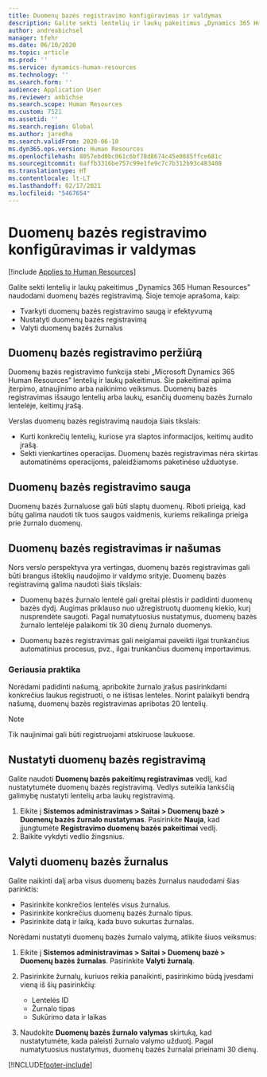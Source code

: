 ```yaml
---
title: Duomenų bazės registravimo konfigūravimas ir valdymas
description: Galite sekti lentelių ir laukų pakeitimus „Dynamics 365 Human Resources” naudodami duomenų bazės registravimą.
author: andreabichsel
manager: tfehr
ms.date: 06/10/2020
ms.topic: article
ms.prod: ''
ms.service: dynamics-human-resources
ms.technology: ''
ms.search.form: ''
audience: Application User
ms.reviewer: anbichse
ms.search.scope: Human Resources
ms.custom: 7521
ms.assetid: ''
ms.search.region: Global
ms.author: jaredha
ms.search.validFrom: 2020-06-10
ms.dyn365.ops.version: Human Resources
ms.openlocfilehash: 8057ebd0bc061c6bf78d8674c45e0885ffce681c
ms.sourcegitcommit: 6affb3316be757c99e1fe9c7c7b312b93c483408
ms.translationtype: HT
ms.contentlocale: lt-LT
ms.lasthandoff: 02/17/2021
ms.locfileid: "5467654"
---
```

# <a name="configure-and-manage-database-logging"></a>Duomenų bazės registravimo konfigūravimas ir valdymas

[!include [Applies to Human Resources](../includes/applies-to-hr.md)]

Galite sekti lentelių ir laukų pakeitimus „Dynamics 365 Human Resources” naudodami duomenų bazės registravimą. Šioje temoje aprašoma, kaip:

- Tvarkyti duomenų bazės registravimo saugą ir efektyvumą
- Nustatyti duomenų bazės registravimą
- Valyti duomenų bazės žurnalus

## <a name="overview-of-database-logging"></a>Duomenų bazės registravimo peržiūrą

Duomenų bazės registravimo funkcija stebi „Microsoft Dynamics 365 Human Resources” lentelių ir laukų pakeitimus. Šie pakeitimai apima įterpimo, atnaujinimo arba naikinimo veiksmus. Duomenų bazės registravimas išsaugo lentelių arba laukų, esančių duomenų bazės žurnalo lentelėje, keitimų įrašą.

Verslas duomenų bazės registravimą naudoja šiais tikslais:

- Kurti konkrečių lentelių, kuriose yra slaptos informacijos, keitimų audito įrašą.
- Sekti vienkartines operacijas. Duomenų bazės registravimas nėra skirtas automatinėms operacijoms, paleidžiamoms paketinėse užduotyse.

## <a name="security-for-database-logging"></a>Duomenų bazės registravimo sauga

Duomenų bazės žurnaluose gali būti slaptų duomenų. Riboti prieigą, kad būtų galima naudoti tik tuos saugos vaidmenis, kuriems reikalinga prieiga prie žurnalo duomenų.

## <a name="database-logging-and-performance"></a>Duomenų bazės registravimas ir našumas

Nors verslo perspektyva yra vertingas, duomenų bazės registravimas gali būti brangus išteklių naudojimo ir valdymo srityje. Duomenų bazės registravimą galima naudoti šiais tikslais:

- Duomenų bazės žurnalo lentelė gali greitai plėstis ir padidinti duomenų bazės dydį. Augimas priklauso nuo užregistruotų duomenų kiekio, kurį nusprendėte saugoti. Pagal numatytuosius nustatymus, duomenų bazės žurnalo lentelėje palaikomi tik 30 dienų žurnalo duomenys. 

- Duomenų bazės registravimas gali neigiamai paveikti ilgai trunkančius automatinius procesus, pvz., ilgai trunkančius duomenų importavimus.

### <a name="best-practices"></a>Geriausia praktika

Norėdami padidinti našumą, apribokite žurnalo įrašus pasirinkdami konkrečius laukus registruoti, o ne ištisas lenteles. Norint palaikyti bendrą našumą, duomenų bazės registravimas apribotas 20 lentelių.

> [!NOTE]
> Tik naujinimai gali būti registruojami atskiruose laukuose.

## <a name="set-up-database-logging"></a>Nustatyti duomenų bazės registravimą

Galite naudoti **Duomenų bazės pakeitimų registravimas** vedlį, kad nustatytumėte duomenų bazės registravimą. Vedlys suteikia lanksčią galimybę nustatyti lentelių arba laukų registravimą.

1. Eikite į **Sistemos administravimas > Saitai > Duomenų bazė > Duomenų bazės žurnalo nustatymas**. Pasirinkite **Nauja**, kad įjungtumėte **Registravimo duomenų bazės pakeitimai** vedlį.
2. Baikite vykdyti vedlio žingsnius.

## <a name="clean-up-database-logs"></a>Valyti duomenų bazės žurnalus

Galite naikinti dalį arba visus duomenų bazės žurnalus naudodami šias parinktis:

- Pasirinkite konkrečios lentelės visus žurnalus.
- Pasirinkite konkrečius duomenų bazės žurnalo tipus.
- Pasirinkite datą ir laiką, kada buvo sukurtas žurnalas.

Norėdami nustatyti duomenų bazės žurnalo valymą, atlikite šiuos veiksmus: 

1. Eikite į **Sistemos administravimas > Saitai > Duomenų bazė > Duomenų bazės žurnalas**. Pasirinkite **Valyti žurnalą**.

2. Pasirinkite žurnalų, kuriuos reikia panaikinti, pasirinkimo būdą įvesdami vieną iš šių pasirinkčių:

   - Lentelės ID
   - Žurnalo tipas
   - Sukūrimo data ir laikas

3. Naudokite **Duomenų bazės žurnalo valymas** skirtuką, kad nustatytumėte, kada paleisti žurnalo valymo užduotį. Pagal numatytuosius nustatymus, duomenų bazės žurnalai prieinami 30 dienų.


[!INCLUDE[footer-include](../includes/footer-banner.md)]